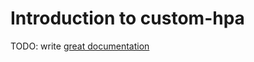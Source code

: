 # Introduction to custom-hpa

TODO: write [great documentation](http://jacobian.org/writing/what-to-write/)
